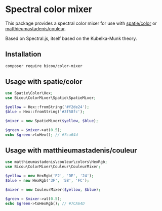Spectral color mixer
====================

This package provides a spectral color mixer for use with [spatie/color](https://github.com/spatie/color) or [matthieumastadenis/couleur](https://github.com/matthieumastadenis/couleur).

Based on Spectral.js, itself based on the Kubelka-Munk theory.

## Installation

```bash
composer require bicou/color-mixer
```

## Usage with spatie/color

```php
use Spatie\Color\Hex;
use Bicou\ColorMixer\Spatie\SpatieMixer;

$yellow = Hex::fromString('#f2de24');
$blue = Hex::fromString('#3f58fc');

$mixer = new SpatieMixer($yellow, $blue);

$green = $mixer->at(0.5);
echo $green->toHex(); // #7ca64d
```

## Usage with matthieumastadenis/couleur

```php
use matthieumastadenis\couleur\colors\HexRgb;
use Bicou\ColorMixer\Couleur\CouleurMixer;

$yellow = new HexRgb('F2', 'DE', '24');
$blue = new HexRgb('3F', '58', 'FC');

$mixer = new CouleurMixer($yellow, $blue);

$green = $mixer->at(0.5);
echo $green->toHexRgb(); // #7CA64D
```